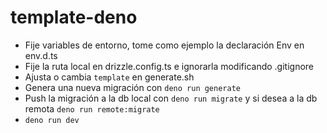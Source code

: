 # template-deno

- Fije variables de entorno, tome como ejemplo la declaración Env en env.d.ts
- Fije la ruta local en drizzle.config.ts e ignorarla modificando .gitignore
- Ajusta o cambia `template` en generate.sh
- Genera una nueva migración con `deno run generate`
- Push la migración a la db local con `deno run migrate` y si desea a la db remota `deno run remote:migrate`
- `deno run dev`
